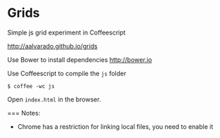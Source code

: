 Grids
=====

Simple js grid experiment in Coffeescript

http://aalvarado.github.io/grids

Use Bower to install dependencies http://bower.io

Use Coffeescript to compile the `js` folder

```
$ coffee -wc js
```

Open `index.html` in the browser.


===
Notes:

* Chrome has a restriction for linking local files, you need to enable it
